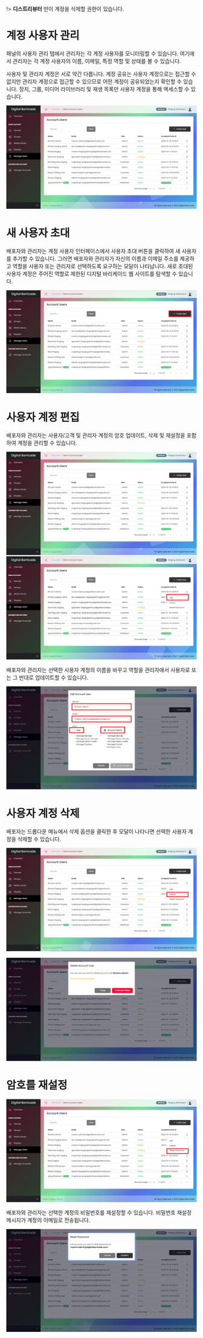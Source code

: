 !> **디스트리뷰터** 만이 계정을 삭제할 권한이 있습니다.

# 계정 사용자 관리

<div class="description">

패널의 사용자 관리 탭에서 관리자는 각 계정 사용자를 모니터링할 수 있습니다. 여기에서 관리자는 각 계정 사용자의 이름, 이메일, 특정 역할 및 상태를 볼 수 있습니다.

사용자 및 관리자 계정은 서로 약간 다릅니다. 계정 공유는 사용자 계정으로는 접근할 수 없지만 관리자 계정으로 접근할 수 있으므로 어떤 계정이 공유되었는지 확인할 수 있습니다. 장치, 그룹, 미디어 라이브러리 및 재생 목록만 사용자 계정을 통해 액세스할 수 있습니다.

![user_list](../images/manageUsers/manageUsers.png ":size=100%")

</div>

# 새 사용자 초대

<div class="description">

배포자와 관리자는 계정 사용자 인터페이스에서 사용자 초대 버튼을 클릭하여 새 사용자를 추가할 수 있습니다. 그러면 배포자와 관리자가 자신의 이름과 이메일 주소를 제공하고 역할을 사용자 또는 관리자로 선택하도록 요구하는 모달이 나타납니다. 새로 초대된 사용자 계정은 주어진 역할로 제한된 디지털 바리케이드 웹 사이트를 탐색할 수 있습니다.

![user_invite](../images/manageUsers/manageUsersAdd.png ":size=100%")

</div>

# 사용자 계정 편집

<div class="description">

배포자와 관리자는 사용자/고객 및 관리자 계정의 암호 업데이트, 삭제 및 재설정을 포함하여 계정을 관리할 수 있습니다.

![user_edit](../images/manageUsers/manageUsers.png ":size=100%")
![user_edit](../images/manageUsers/manageUsersEdit.png ":size=100%")

</div>

<div class="description">

배포자와 관리자는 선택한 사용자 계정의 이름을 바꾸고 역할을 관리자에서 사용자로 또는 그 반대로 업데이트할 수 있습니다.

![user_edit](../images/manageUsers/manageUsersEditModal.png ":size=100%")

</div>

# 사용자 계정 삭제

<div class="description">
배포자는 드롭다운 메뉴에서 삭제 옵션을 클릭한 후 모달이 나타나면 선택한 사용자 계정을 삭제할 수 있습니다.

![user_delete](../images/manageUsers/manageUsersDelete.png ":size=100%")

![manage_user](../images/manageUsers/manageUsersDeleteModal.png ":size=100%")

</div>

# 암호를 재설정

<div class="description">

![user_reset](../images/manageUsers/manageUsersReset.png ":size=100%")

</div>

<div class="description">

배포자와 관리자는 선택한 계정의 비밀번호를 재설정할 수 있습니다. 비밀번호 재설정 메시지가 계정의 이메일로 전송됩니다.

![user_reset](../images/manageUsers/manageUsersResetModal.png ":size=100%")

</div>
